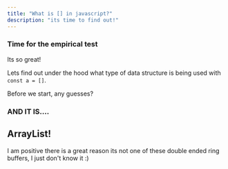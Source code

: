 ```yaml
---
title: "What is [] in javascript?"
description: "its time to find out!"
---
```


### Time for the empirical test

Its so great!

Lets find out under the hood what type of data structure is being used with
`const a = []`.

Before we start, any guesses?

### AND IT IS....

## ArrayList!

I am positive there is a great reason its not one of these double ended ring
buffers, I just don't know it :)
